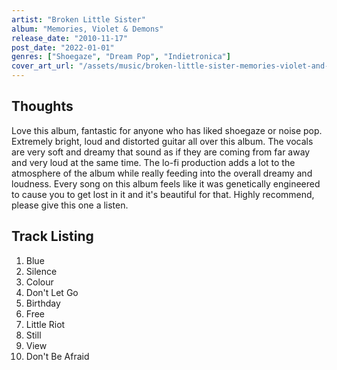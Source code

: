 ```yaml
---
artist: "Broken Little Sister"
album: "Memories, Violet & Demons"
release_date: "2010-11-17"
post_date: "2022-01-01"
genres: ["Shoegaze", "Dream Pop", "Indietronica"]
cover_art_url: "/assets/music/broken-little-sister-memories-violet-and-demons.jpg"
---
```


## Thoughts

Love this album, fantastic for anyone who has liked shoegaze or noise pop. Extremely bright, loud and distorted guitar all over this album. The vocals are very soft and dreamy that sound as if they are coming from far away and very loud at the same time. The lo-fi production adds a lot to the atmosphere of the album while really feeding into the overall dreamy and loudness. Every song on this album feels like it was genetically engineered to cause you to get lost in it and it's beautiful for that. Highly recommend, please give this one a listen.

## Track Listing

1. Blue
2. Silence
3. Colour
4. Don't Let Go
5. Birthday
6. Free
7. Little Riot
8. Still
9. View
10. Don't Be Afraid
